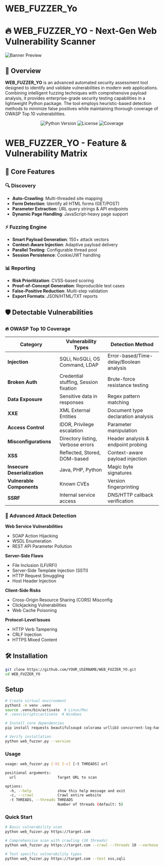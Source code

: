 # WEB_FUZZER_Yo
# 🔥 WEB_FUZZER_YO - Next-Gen Web Vulnerability Scanner

![Banner Preview](https://i.imgur.com/XYZ1234.png)

## 🚀 Overview

**WEB_FUZZER_YO** is an advanced automated security assessment tool designed to identify and validate vulnerabilities in modern web applications. Combining intelligent fuzzing techniques with comprehensive payload analysis, it provides enterprise-grade security testing capabilities in a lightweight Python package. The tool employs heuristic-based detection methods to minimize false positives while maintaining thorough coverage of OWASP Top 10 vulnerabilities.

<p align="center">
  <img src="https://img.shields.io/badge/Python-3.8+-blue?logo=python" alt="Python Version">
  <img src="https://img.shields.io/badge/License-MIT-green" alt="License">
  <img src="https://img.shields.io/badge/Test_Coverage-95%25-brightgreen" alt="Coverage">
</p>


# WEB_FUZZER_YO - Feature & Vulnerability Matrix

## 🚀 Core Features

### 🔍 Discovery
- **Auto-Crawling**: Multi-threaded site mapping
- **Form Detection**: Identify all HTML forms (GET/POST)
- **Parameter Extraction**: URL query strings & API endpoints
- **Dynamic Page Handling**: JavaScript-heavy page support

### ⚡ Fuzzing Engine
- **Smart Payload Generation**: 150+ attack vectors
- **Context-Aware Injection**: Adaptive payload delivery
- **Parallel Testing**: Configurable thread pool
- **Session Persistence**: Cookie/JWT handling

### 📊 Reporting
- **Risk Prioritization**: CVSS-based scoring
- **Proof-of-Concept Generation**: Reproducible test cases
- **False-Positive Reduction**: Multi-step validation
- **Export Formats**: JSON/HTML/TXT reports

## 🛡️ Detectable Vulnerabilities

### 🔥 OWASP Top 10 Coverage

| Category              | Vulnerability Types                  | Detection Method                          |
|-----------------------|--------------------------------------|-------------------------------------------|
| **Injection**         | SQLi, NoSQLi, OS Command, LDAP       | Error-based/Time-delay/Boolean analysis   |
| **Broken Auth**       | Credential stuffing, Session fixation | Brute-force resistance testing            |
| **Data Exposure**     | Sensitive data in responses          | Regex pattern matching                    |
| **XXE**              | XML External Entities                | Document type declaration analysis        |
| **Access Control**    | IDOR, Privilege escalation           | Parameter manipulation                    |
| **Misconfigurations** | Directory listing, Verbose errors    | Header analysis & endpoint probing        |
| **XSS**              | Reflected, Stored, DOM-based         | Context-aware payload injection           |
| **Insecure Deserialization** | Java, PHP, Python           | Magic byte signatures                     |
| **Vulnerable Components** | Known CVEs                   | Version fingerprinting                    |
| **SSRF**             | Internal service access              | DNS/HTTP callback verification            |

### 💉 Advanced Attack Detection

**Web Service Vulnerabilities**
- SOAP Action Hijacking
- WSDL Enumeration
- REST API Parameter Pollution

**Server-Side Flaws**
- File Inclusion (LFI/RFI)
- Server-Side Template Injection (SSTI)
- HTTP Request Smuggling
- Host Header Injection

**Client-Side Risks**
- Cross-Origin Resource Sharing (CORS) Misconfig
- Clickjacking Vulnerabilities
- Web Cache Poisoning

**Protocol-Level Issues**
- HTTP Verb Tampering
- CRLF Injection
- HTTPS Mixed Content


## 🛠 Installation
```bash
git clone https://github.com/YOUR_USERNAME/WEB_FUZZER_YO.git
cd WEB_FUZZER_YO
```
## Setup
```bash
# Create virtual environment
python3 -m venv .venv
source .venv/bin/activate  # Linux/Mac
# .venv\Scripts\activate  # Windows

# Install core dependencies
pip install requests beautifulsoup4 colorama urllib3 concurrent-log-handler

# Verify installation
python web_fuzzer.py --version
```
### Usage
```bash
usage: web_fuzzer.py [-h] [-c] [-t THREADS] url

positional arguments:
  url                   Target URL to scan

options:
  -h, --help            show this help message and exit
  -c, --crawl           Crawl entire website
  -t THREADS, --threads THREADS
                        Number of threads (default: 5)
```
### Quick Start
```bash
# Basic vulnerability scan
python web_fuzzer.py https://target.com

# Comprehensive scan with crawling (10 threads)
python web_fuzzer.py https://target.com --crawl --threads 10 --verbose

# Test specific vulnerability types
python web_fuzzer.py https://target.com --test xss,sqli
```


